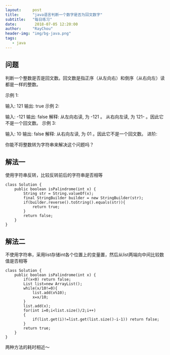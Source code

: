 ```yaml
---
layout:     post
title:      "java语言判断一个数字是否为回文数字"
subtitle:   "每日练习"
date:        2018-07-05 12:20:00
author:     "RayChou"
header-img: "img/bg-java.png"
tags:
   - java
---
```


## 问题

判断一个整数是否是回文数。回文数是指正序（从左向右）和倒序（从右向左）读都是一样的整数。

示例 1:

输入: 121
输出: true
示例 2:

输入: -121
输出: false
解释: 从左向右读, 为 -121 。 从右向左读, 为 121- 。因此它不是一个回文数。
示例 3:

输入: 10
输出: false
解释: 从右向左读, 为 01 。因此它不是一个回文数。
进阶:

你能不将整数转为字符串来解决这个问题吗？


## 解法一
使用字符串反转，比较反转前后的字符串是否相等
```
class Solution {
    public boolean isPalindrome(int x) {
        String str = String.valueOf(x);
        final StringBuilder builder = new StringBuilder(str);
        if(builder.reverse().toString().equals(str)){
            return true;
        }
        return false;
    }
}
```
## 解法二
不使用字符串，采用list存储int各个位置上的变量置，然后从list两端向中间比较数值是否相等
```
class Solution {
    public boolean isPalindrome(int x) {
        if(x<0) return false;
        List list=new ArrayList();
        while(x/10!=0){
            list.add(x%10);
            x=x/10;
        }
        list.add(x);
        for(int i=0;i<list.size()/2;i++)
        {
            if(list.get(i)!=list.get(list.size()-i-1)) return false;
        }
        return true;
    }
}
```
两种方法的耗时相近～